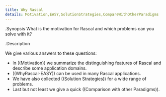 ```yaml
---
title: Why Rascal
details: Motivation,EASY,SolutionStrategies,CompareWithOtherParadigms
---
```


.Synopsis
What is the motivation for Rascal and which problems can you solve with it?

.Description

We give various answers to these questions:

* In ((Motivation)) we summarize the distinguishing features of Rascal 
  and describe some application domains.
* ((WhyRascal-EASY)) can be used in many Rascal applications.
* We have also collected ((Solution Strategies)) for a wide range of problems.
* Last but not least we give a quick ((Comparison with other Paradigms)).

